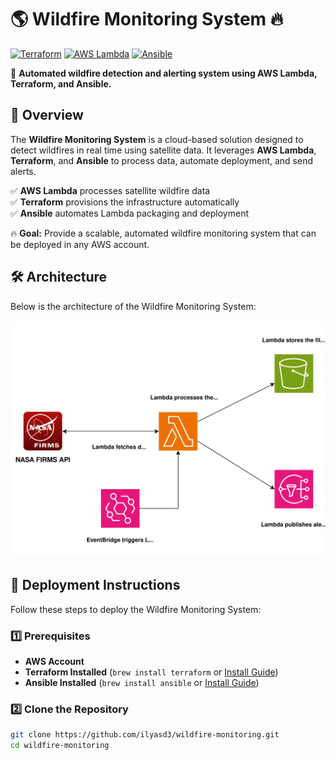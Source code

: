 # 🌎 Wildfire Monitoring System 🔥

[![Terraform](https://img.shields.io/badge/Terraform-IaC-blueviolet)](https://www.terraform.io/)
[![AWS Lambda](https://img.shields.io/badge/AWS-Lambda-orange)](https://aws.amazon.com/lambda/)
[![Ansible](https://img.shields.io/badge/Ansible-Automation-red)](https://www.ansible.com/)

🚀 **Automated wildfire detection and alerting system using AWS Lambda, Terraform, and Ansible.**

## 📌 Overview

The **Wildfire Monitoring System** is a cloud-based solution designed to detect wildfires in real time using satellite data. It leverages **AWS Lambda**, **Terraform**, and **Ansible** to process data, automate deployment, and send alerts.

✅ **AWS Lambda** processes satellite wildfire data  
✅ **Terraform** provisions the infrastructure automatically  
✅ **Ansible** automates Lambda packaging and deployment  

🔥 **Goal:** Provide a scalable, automated wildfire monitoring system that can be deployed in any AWS account.

## 🛠️ Architecture

Below is the architecture of the Wildfire Monitoring System:

![Wildfire Monitoring Architecture](architecture_diagram.svg)

## 🚀 Deployment Instructions

Follow these steps to deploy the Wildfire Monitoring System:

### **1️⃣ Prerequisites**
- **AWS Account**
- **Terraform Installed** (`brew install terraform` or [Install Guide](https://developer.hashicorp.com/terraform/tutorials/aws-get-started/install-cli))
- **Ansible Installed** (`brew install ansible` or [Install Guide](https://docs.ansible.com/ansible/latest/installation_guide/intro_installation.html))

### **2️⃣ Clone the Repository**
```sh
git clone https://github.com/ilyasd3/wildfire-monitoring.git
cd wildfire-monitoring
